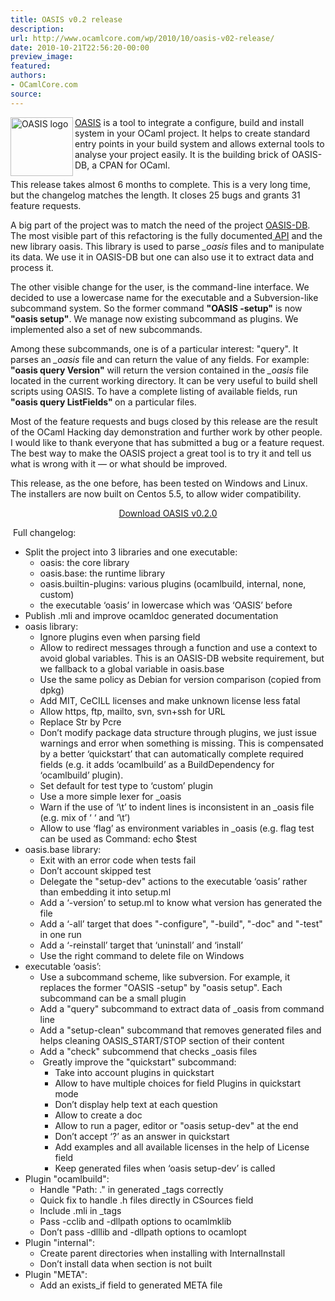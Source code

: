 ```yaml
---
title: OASIS v0.2 release
description:
url: http://www.ocamlcore.com/wp/2010/10/oasis-v02-release/
date: 2010-10-21T22:56:20-00:00
preview_image:
featured:
authors:
- OCamlCore.com
source:
---
```


<p><img src="http://www.ocamlcore.com/wp/wp-content/uploads/logo.png" align="left" width="100" height="94" alt="OASIS logo"/><a href="http://oasis.forge.ocamlcore.org">OASIS</a> is a tool to integrate a configure, build and install system in your OCaml  project. It helps to create standard entry points in your build system and  allows external tools to analyse your project easily. It is the building brick of OASIS-DB, a CPAN for OCaml.</p>
<p>This release takes almost 6 months to complete. This is a very long time, but the changelog matches the length. It closes 25 bugs and grants 31 feature requests.</p>
<p>A big part of the project was to match the need of the project <a href="http://oasis.forge.ocamlcore.org/oasis-db.html - [404 Not Found]">OASIS-DB</a>. The most visible part of this refactoring is the fully documented<a href="http://oasis.forge.ocamlcore.org/api-oasis/ - [404 Not Found]"> API</a> and the new library oasis. This library is used to parse <em>_oasis</em> files and to manipulate its data. We use it in OASIS-DB but one can also use it to extract data and process it.</p>
<p>The other visible change for the user, is the command-line interface. We decided to use a lowercase name for the executable and a Subversion-like subcommand system. So the former command <strong>&quot;OASIS -setup&quot;</strong> is now <strong>&quot;oasis setup&quot;</strong>. We manage now existing subcommand as plugins. We implemented also a set of new subcommands.</p>
<p>Among these subcommands, one is of a particular interest: &quot;query&quot;. It parses an <em>_oasis</em> file and can return the value of any fields. For example: <strong>&quot;oasis query Version&quot;</strong> will return the version contained in the <em>_oasis</em> file located in the current working directory. It can be very useful to build shell scripts using OASIS. To have a complete listing of available fields, run <strong>&quot;oasis query ListFields&quot; </strong>on a particular files.</p>
<p>Most of the feature requests and bugs closed by this release are the result of the OCaml Hacking day demonstration and further work by other people. I would like to thank everyone that has submitted a bug or a feature request. The best way to make the OASIS project a great tool is to try it and tell us what is wrong with it &mdash; or what should be improved.</p>
<p>This release, as the one before, has been tested on Windows and Linux. The installers are now built on Centos 5.5, to allow wider compatibility.</p>
<p style="text-align: center;"><a href="https://forge.ocamlcore.org/frs/?group_id=54&amp;release_id=343">Download OASIS v0.2.0</a></p>
<p>&nbsp;Full changelog:</p>
<ul>
<li>Split the project into 3 libraries and one executable:
<ul>
<li>oasis: the core library</li>
<li>oasis.base: the runtime library</li>
<li>oasis.builtin-plugins: various plugins (ocamlbuild, internal, none, custom)</li>
<li>the executable &lsquo;oasis&rsquo; in lowercase which was &lsquo;OASIS&rsquo; before</li>
</ul>
</li>
<li>Publish .mli and improve ocamldoc generated documentation</li>
<li>oasis library:
<ul>
<li>Ignore plugins even when parsing field</li>
<li>Allow to redirect messages through a function and use a context to avoid global variables. This is an OASIS-DB website requirement, but we fallback to a global variable in oasis.base</li>
<li>Use the same policy as Debian for version comparison (copied from dpkg)</li>
<li>Add MIT, CeCILL licenses and make unknown license less fatal</li>
<li>Allow https, ftp, mailto, svn, svn+ssh for URL</li>
<li>Replace Str by Pcre</li>
<li>Don&rsquo;t modify package data structure through plugins, we just issue warnings and error when something is missing. This is compensated by a better &lsquo;quickstart&rsquo; that can automatically complete required fields (e.g. it adds &lsquo;ocamlbuild&rsquo; as a BuildDependency for &lsquo;ocamlbuild&rsquo; plugin).</li>
<li>Set default for test type to &lsquo;custom&rsquo; plugin</li>
<li>Use a more simple lexer for _oasis</li>
<li>Warn if the use of &lsquo;\t&rsquo; to indent lines is inconsistent in an _oasis file (e.g. mix of &lsquo; &lsquo; and &lsquo;\t&rsquo;)</li>
<li>Allow to use &lsquo;flag&rsquo; as environment variables in _oasis (e.g. flag test can be used as Command: echo $test</li>
</ul>
</li>
<li>oasis.base library:
<ul>
<li>Exit with an error code when tests fail</li>
<li>Don&rsquo;t account skipped test</li>
<li>Delegate the &quot;setup-dev&quot; actions to the executable &lsquo;oasis&rsquo; rather than embedding it into setup.ml</li>
<li>Add a &lsquo;-version&rsquo; to setup.ml to know what version has generated the file</li>
<li>Add a &lsquo;-all&rsquo; target that does &quot;-configure&quot;, &quot;-build&quot;, &quot;-doc&quot; and &quot;-test&quot; in one run</li>
<li>Add a &lsquo;-reinstall&rsquo; target that &lsquo;uninstall&rsquo; and &lsquo;install&rsquo;</li>
<li>Use the right command to delete file on Windows</li>
</ul>
</li>
<li>executable &lsquo;oasis&rsquo;:
<ul>
<li>Use a subcommand scheme, like subversion. For example, it replaces the former &quot;OASIS -setup&quot; by &quot;oasis setup&quot;. Each subcommand can be a small plugin</li>
<li>Add a &quot;query&quot; subcommand to extract data of _oasis from command line</li>
<li>Add a &quot;setup-clean&quot; subcommand that removes generated files and helps cleaning OASIS_START/STOP section of their content</li>
<li>Add a &quot;check&quot; subcommend that checks _oasis files&nbsp;</li>
<li>&nbsp;Greatly improve the &quot;quickstart&quot; subcommand:
<ul>
<li>Take into account plugins in quickstart</li>
<li>Allow to have multiple choices for field Plugins in quickstart mode</li>
<li>Don&rsquo;t display help text at each question</li>
<li>Allow to create a doc</li>
<li>Allow to run a pager, editor or &quot;oasis setup-dev&quot; at the end<strong><br/>
            </strong></li>
<li>Don&rsquo;t accept &lsquo;?&rsquo; as an answer in quickstart</li>
<li>Add examples and all available licenses in the help of License field</li>
<li>Keep generated files when &lsquo;oasis setup-dev&rsquo; is called</li>
</ul>
</li>
</ul>
</li>
<li>Plugin &quot;ocamlbuild&quot;:
<ul>
<li>Handle &quot;Path: .&quot; in generated _tags correctly</li>
<li>Quick fix to handle .h files directly in CSources field</li>
<li>Include .mli in _tags</li>
<li>Pass -cclib and -dllpath options to ocamlmklib</li>
<li>Don&rsquo;t pass -dlllib and -dllpath options to ocamlopt</li>
</ul>
</li>
<li>Plugin &quot;internal&quot;:
<ul>
<li>Create parent directories when installing with InternalInstall</li>
<li>Don&rsquo;t install data when section is not built</li>
</ul>
</li>
<li>Plugin &quot;META&quot;:
<ul>
<li>Add an exists_if field to generated META file</li>
</ul>
</li>
</ul>
<p>&nbsp;</p>

